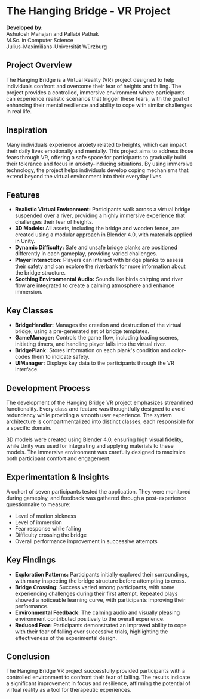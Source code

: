 # The Hanging Bridge - VR Project

**Developed by:**  
Ashutosh Mahajan and Pallabi Pathak  
M.Sc. in Computer Science  
Julius-Maximilians-Universität Würzburg

## Project Overview
The Hanging Bridge is a Virtual Reality (VR) project designed to help individuals confront and overcome their fear of heights and falling. The project provides a controlled, immersive environment where participants can experience realistic scenarios that trigger these fears, with the goal of enhancing their mental resilience and ability to cope with similar challenges in real life.

## Inspiration
Many individuals experience anxiety related to heights, which can impact their daily lives emotionally and mentally. This project aims to address those fears through VR, offering a safe space for participants to gradually build their tolerance and focus in anxiety-inducing situations. By using immersive technology, the project helps individuals develop coping mechanisms that extend beyond the virtual environment into their everyday lives.

## Features
- **Realistic Virtual Environment:** Participants walk across a virtual bridge suspended over a river, providing a highly immersive experience that challenges their fear of heights.
- **3D Models:** All assets, including the bridge and wooden fence, are created using a modular approach in Blender 4.0, with materials applied in Unity.
- **Dynamic Difficulty:** Safe and unsafe bridge planks are positioned differently in each gameplay, providing varied challenges.
- **Player Interaction:** Players can interact with bridge planks to assess their safety and can explore the riverbank for more information about the bridge structure.
- **Soothing Environmental Audio:** Sounds like birds chirping and river flow are integrated to create a calming atmosphere and enhance immersion.

## Key Classes
- **BridgeHandler:** Manages the creation and destruction of the virtual bridge, using a pre-generated set of bridge templates.
- **GameManager:** Controls the game flow, including loading scenes, initiating timers, and handling player falls into the virtual river.
- **BridgePlank:** Stores information on each plank's condition and color-codes them to indicate safety.
- **UIManager:** Displays key data to the participants through the VR interface.

## Development Process
The development of the Hanging Bridge VR project emphasizes streamlined functionality. Every class and feature was thoughtfully designed to avoid redundancy while providing a smooth user experience. The system architecture is compartmentalized into distinct classes, each responsible for a specific domain.

3D models were created using Blender 4.0, ensuring high visual fidelity, while Unity was used for integrating and applying materials to these models. The immersive environment was carefully designed to maximize both participant comfort and engagement.

## Experimentation & Insights
A cohort of seven participants tested the application. They were monitored during gameplay, and feedback was gathered through a post-experience questionnaire to measure:

- Level of motion sickness
- Level of immersion
- Fear response while falling
- Difficulty crossing the bridge
- Overall performance improvement in successive attempts

## Key Findings
- **Exploration Patterns:** Participants initially explored their surroundings, with many inspecting the bridge structure before attempting to cross.
- **Bridge Crossing:** Success varied among participants, with some experiencing challenges during their first attempt. Repeated plays showed a noticeable learning curve, with participants improving their performance.
- **Environmental Feedback:** The calming audio and visually pleasing environment contributed positively to the overall experience.
- **Reduced Fear:** Participants demonstrated an improved ability to cope with their fear of falling over successive trials, highlighting the effectiveness of the experimental design.

## Conclusion
The Hanging Bridge VR project successfully provided participants with a controlled environment to confront their fear of falling. The results indicate a significant improvement in focus and resilience, affirming the potential of virtual reality as a tool for therapeutic experiences.
